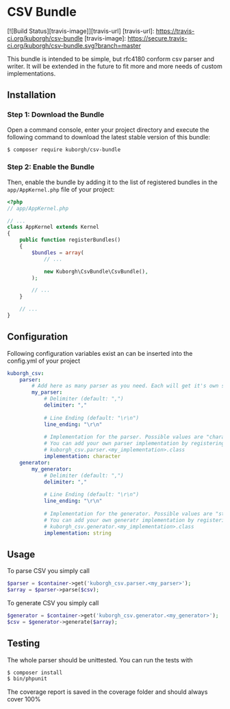 CSV Bundle
==========
[![Build Status][travis-image]][travis-url]
[travis-url]: https://travis-ci.org/kuborgh/csv-bundle
[travis-image]: https://secure.travis-ci.org/kuborgh/csv-bundle.svg?branch=master

This bundle is intended to be simple, but rfc4180 conform csv parser and writer. It will be extended in the future to 
fit more and more needs of custom implementations.

Installation
------------

### Step 1: Download the Bundle

Open a command console, enter your project directory and execute the
following command to download the latest stable version of this bundle:

```bash
$ composer require kuborgh/csv-bundle
```

### Step 2: Enable the Bundle

Then, enable the bundle by adding it to the list of registered bundles
in the `app/AppKernel.php` file of your project:

```php
<?php
// app/AppKernel.php

// ...
class AppKernel extends Kernel
{
    public function registerBundles()
    {
        $bundles = array(
            // ...

            new Kuborgh\CsvBundle\CsvBundle(),
        );

        // ...
    }

    // ...
}
```

Configuration
-------------

Following configuration variables exist an can be inserted into the config.yml of your project
```yml
kuborgh_csv:
    parser:
        # Add here as many parser as you need. Each will get it's own service kuborgh_csv.parser.my_parser
        my_parser:
            # Delimiter (default: ",")
            delimiter: ","
            
            # Line Ending (default: "\r\n")
            line_ending: "\r\n"
            
            # Implementation for the parser. Possible values are "character" (default) oder "simple" (not recommended).
            # You can add your own parser implementation by registering the class name in parameters like  
            # kuborgh_csv.parser.<my_implementation>.class 
            implementation: character
    generator:
        my_generator:
            # Delimiter (default: ",")
            delimiter: ","
            
            # Line Ending (default: "\r\n")
            line_ending: "\r\n"
            
            # Implementation for the generator. Possible values are "string" (default) oder "php" (not recommended).
            # You can add your own generatr implementation by registering the class name in parameters like  
            # kuborgh_csv.generator.<my_implementation>.class 
            implementation: string
```

Usage
-----
To parse CSV you simply call
```php
$parser = $container->get('kuborgh_csv.parser.<my_parser>');
$array = $parser->parse($csv);
```

To generate CSV you simply call
```php
$generator = $container->get('kuborgh_csv.generator.<my_generator>');
$csv = $generator->generate($array);
```

Testing
-------
The whole parser should be unittested. You can run the tests with
```bash
$ composer install
$ bin/phpunit
```
The coverage report is saved in the coverage folder and should always cover 100%
